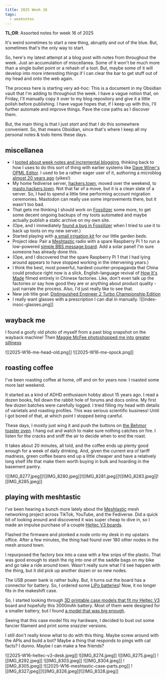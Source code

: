```yaml
---
title: 2025 Week 16
tags:
  - weeknotes
---
```


**TL;DR**: Assorted notes for week 16 of 2025

<!--more-->

<nav role="navigation" class="table-of-contents"></nav>

It's weird sometimes to start a new thing, abruptly and out of the blue. But, sometimes that's the only way to start.

So, here's my latest attempt at a blog post with notes from throughout the week. Just an accumulation of miscellanea. Some of it won't be much more than a single bullet point or a rehash of a toot. But, maybe some of it will develop into more interesting things if I can clear the bar to get stuff out of my head and onto the web again.

The process here is starting very ad-hoc: This is a document in my Obsidian vault that I'm adding to throughout the week. I have a vague notion that, on Friday, I'll manually copy it over to my blog repository and give it a little polish before publishing. I have vague hopes that, if I keep up with this, I'll further automate and improve things. Pave the cow paths as I discover them.

But, the main thing is that I just *start* and that I do this somewhere convenient. So, that means Obsidian, since that's where I keep all my personal notes & todo items these days.

## miscellanea
- I [tooted about week notes and incremental blogging](https://hackers.town/@lmorchard/114322098894946786), thinking back to how I uses to do this sort of thing with earlier systems like [Dave Winer's OPML Editor](http://scripting.com/2005/06/23.html#When:10:04:22PM). I used to be a rather eager user of it, authoring a microblog [almost 20 years ago](https://web.archive.org/web/20060406132254/http://blogs.opml.org/decafbad/) (yikes!)
- My home fediverse server, [hackers.town](https://hackers.town/@lmorchard), moved over the weekend, to [masto.hackers.town](https://masto.hackers.town/@lmorchard). Not that far of a move, but it is a clean slate of a server. So, I had to spend a little time performing account migration ceremonies. Mastodon can really use some improvements there, but it wasn't too bad.
- That gets me thinking I should work on [Fossilizer](https://github.com/lmorchard/fossilizer) some more, to get some decent ongoing backups of my toots automated and maybe actually publish a static archive on my own site.
- (Ope, and I immediately [found a bug in Fossilizer](https://github.com/lmorchard/fossilizer/issues/35) when I tried to use it to back up toots on my new server.)
- Started playing with [a small irrigation kit](https://www.dripworks.com/garden-bed-irrigation-kit-small) for our little garden beds.
- Project idea: Pair a [Meshtastic](https://meshtastic.org/) radio with a spare Raspberry Pi 1 to run a low-powered [simple BBS message board](https://github.com/kstrauser/frozenbbs). Add a solar panel! I'm sure someone has already done this.
- (Ope, and I discovered that the spare Raspberry Pi 1 that I had lying around appears to have stopped working in the intervening years.)
- I think the best, most powerful, hardest counter-propaganda that China could produce right now is a slick, English-language revival of [How It's Made](https://en.wikipedia.org/wiki/How_It%27s_Made) filmed entirely in Chinese factories. Like, don't even talk up the factories or say how good they are or anything about product quality - just narrate the process. Also, I'd just really like to see that.
- New job title goal: [Distinguished Engineer 2 Turbo Championship Edition](https://masto.hackers.town/@jamie@zomglol.wtf/114338405609279905)
- I really want glasses with a prescription I can dial in manually. ![[index-insoc-glasses.png]]

## wayback me
I found a goofy old photo of myself from a past blog snapshot on the wayback machine! Then [Maggie McFee photoshopped me into greater silliness](https://hachyderm.io/@tankgrrl/114322230828068147)

<image-gallery>
![[2025-W16-me-head-old.png]]
![[2025-W16-me-spock.png]]
</image-gallery>

## roasting coffee
I've been roasting coffee at home, off and on for years now. I roasted some more last weekend.

It started as a kind of ADHD enthusiasm hobby about 15 years ago. I read a dozen books, fell down the rabbit hole of forums and docs online. My first few dozen batches were carefully logged. I tried filling my head with details of varietals and roasting profiles. This was serious scientific business! Until I got bored of that, at which point I stopped being careful.

These days, I mostly just wing it and push the buttons on [the Behmor toaster oven](https://www.sweetmarias.com/behmor-2000ab-plus-roaster.html). I hang out and watch to make sure nothing catches on fire. I listen for the cracks and sniff the air to decide when to end the roast.

It takes about 20 minutes, all told, and the coffee ends up plenty good enough for a week of daily drinking. And, given the current era of tariff madness, green coffee beans end up a little cheaper and have a relatively long shelf life that make them worth buying in bulk and hoarding in the basement pantry.

<image-gallery>
![[IMG_8277.jpeg]]![[IMG_8280.jpeg]]![[IMG_8281.jpeg]]![[IMG_8283.jpeg]]![[IMG_8285.jpeg]]
</image-gallery>

## playing with meshtastic
I've been hearing a bunch more lately about the [Meshtastic](https://meshtastic.org) mesh networking project across TikTok, YouTube, and the Fediverse. Did a quick bit of looking around and discovered it was super cheap to dive in, so I made an impulse purchase of a couple [Heltec V3 boards](https://www.amazon.com/dp/B0D7HSHTNX?ref=ppx).

Flashed the firmware and plonked a node onto my desk in my upstairs office. After a few minutes, the thing had found over 180 other nodes in the mesh around town.

I repurposed the factory box into a case with a few snips of the plastic. That was good enough to stash the rig into one of the saddle bags on my bike and go take a ride around town. Wasn't really sure what I'd see happen with the thing, but it did pick up another dozen or so new nodes.

The USB power bank is rather bulky. But, it turns out the board has a connector for battery. So, I ordered some [LiPo batteries](https://www.amazon.com/dp/B0D7LLB53Z?ref=ppx)! Now, it no longer fits in the makeshift case.

So, I started looking through [3D printable case models that fit my Heltec V3](https://www.printables.com/search/models?q=heltec+v3) board and hopefully this 3000mAh battery. Most of them were designed for a smaller battery, but I found [a model that was big enough](https://www.printables.com/model/561389-heltec-v3-case-for-meshtastic).

Seeing that this case model fits my hardware, I decided to bust out some fancier filament and print some snazzier versions.

I still don't really know what to do with this thing. Maybe screw around with the APIs and build a bot? Maybe a thing that responds to pings with cat facts? I dunno. Maybe I can make a few friends?

<image-gallery>
![[2025-W16-heltec-v3-desk.jpeg]]
![[IMG_8274.jpeg]]
![[IMG_8275.jpeg]]
![[IMG_8292.jpeg]]
![[IMG_8303.jpeg]]
![[IMG_8304.jpeg]]
![[IMG_8305.jpeg]]
![[2025-W16-meshtastic-case-parts.png]]
![[IMG_8327.jpeg]]![[IMG_8326.jpeg]]![[IMG_8328.jpeg]]
</image-gallery>
